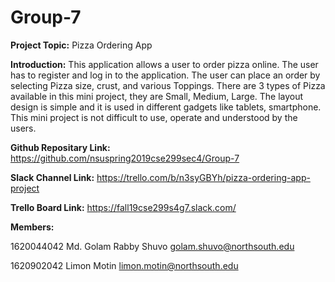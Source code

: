 # Group-7

**Project Topic:** Pizza Ordering App

**Introduction:** This application allows a user to order pizza online. The user has to register and log in to the application. The user can place an order by selecting Pizza size, crust, and various Toppings. There are 3 types of Pizza available in this mini project, they are Small, Medium, Large. The layout design is simple and it is used in different gadgets like tablets, smartphone. This mini project is not difficult to use, operate and understood by the users.

**Github Repositary Link:** https://github.com/nsuspring2019cse299sec4/Group-7 

**Slack Channel Link:** https://trello.com/b/n3syGBYh/pizza-ordering-app-project

**Trello Board Link:** https://fall19cse299s4g7.slack.com/

**Members:**

1620044042	Md. Golam Rabby Shuvo	golam.shuvo@northsouth.edu

1620902042	Limon Motin	limon.motin@northsouth.edu
